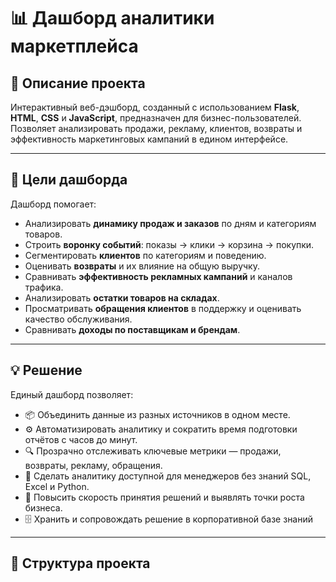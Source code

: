 # 📊 Дашборд аналитики маркетплейса

## 📁 Описание проекта
Интерактивный веб-дэшборд, созданный с использованием **Flask**, **HTML**, **CSS** и **JavaScript**, предназначен для бизнес-пользователей.  
Позволяет анализировать продажи, рекламу, клиентов, возвраты и эффективность маркетинговых кампаний в едином интерфейсе.

---

## 🎯 Цели дашборда

Дашборд помогает:
- Анализировать **динамику продаж и заказов** по дням и категориям товаров.  
- Строить **воронку событий**: показы → клики → корзина → покупки.  
- Сегментировать **клиентов** по категориям и поведению.  
- Оценивать **возвраты** и их влияние на общую выручку.  
- Сравнивать **эффективность рекламных кампаний** и каналов трафика.  
- Анализировать **остатки товаров на складах**.  
- Просматривать **обращения клиентов** в поддержку и оценивать качество обслуживания.  
- Сравнивать **доходы по поставщикам и брендам**.

---

## 💡 Решение

Единый дашборд позволяет:
- 📦 Объединить данные из разных источников в одном месте.  
- ⚙️ Автоматизировать аналитику и сократить время подготовки отчётов с часов до минут.  
- 🔍 Прозрачно отслеживать ключевые метрики — продажи, возвраты, рекламу, обращения.  
- 🧩 Сделать аналитику доступной для менеджеров без знаний SQL, Excel и Python.  
- 🚀 Повысить скорость принятия решений и выявлять точки роста бизнеса.  
- 🗄 Хранить и сопровождать решение в корпоративной базе знаний

---

## 🧱 Структура проекта

